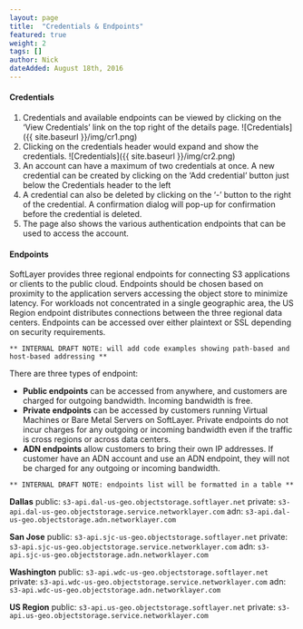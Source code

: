 ```yaml
---
layout: page
title:  "Credentials & Endpoints"
featured: true
weight: 2
tags: []
author: Nick
dateAdded: August 18th, 2016
---
```


#### Credentials 
1. Credentials and available endpoints can be viewed by clicking on the  ‘View Credentials’ link on the top right of the details page.
    ![Credentials]({{ site.baseurl }}/img/cr1.png)
2. Clicking on the credentials header would expand and show the credentials.
    ![Credentials]({{ site.baseurl }}/img/cr2.png)
3. An account can have a maximum of two credentials at once. A new credential can be created by clicking on the ‘Add credential’ button just below the Credentials header to the left
4. A credential can also be deleted by clicking on the ‘-’ button to the right of the credential. A confirmation dialog will pop-up for confirmation before the credential is deleted.
5. The page also shows the various authentication endpoints that can be used to access the account.

#### Endpoints

SoftLayer provides three regional endpoints for connecting S3 applications or clients to the public cloud. Endpoints should be chosen based on proximity to the application servers accessing the object store to minimize latency.  For workloads not concentrated in a single geographic area, the US Region endpoint distributes connections between the three regional data centers.  Endpoints can be accessed over either plaintext or SSL depending on security requirements.

```** INTERNAL DRAFT NOTE: will add code examples showing path-based and host-based addressing **```

There are three types of endpoint:

* **Public endpoints** can be accessed from anywhere, and customers are charged for outgoing bandwidth. Incoming bandwidth is free.
* **Private endpoints** can be accessed by customers running Virtual Machines or Bare Metal Servers on SoftLayer. Private endpoints do not incur charges for any outgoing or incoming bandwidth even if the traffic is cross regions or across data centers. 
* **ADN endpoints** allow customers to bring their own IP addresses. If customer have an ADN account and use an ADN endpoint, they will not be charged for any outgoing or incoming bandwidth.

```** INTERNAL DRAFT NOTE: endpoints list will be formatted in a table **```

**Dallas**
public: `s3-api.dal-us-geo.objectstorage.softlayer.net`
private: `s3-api.dal-us-geo.objectstorage.service.networklayer.com`
adn: `s3-api.dal-us-geo.objectstorage.adn.networklayer.com`

**San Jose**
public: `s3-api.sjc-us-geo.objectstorage.softlayer.net`
private: `s3-api.sjc-us-geo.objectstorage.service.networklayer.com`
adn: `s3-api.sjc-us-geo.objectstorage.adn.networklayer.com`

**Washington**
public: `s3-api.wdc-us-geo.objectstorage.softlayer.net`
private: `s3-api.wdc-us-geo.objectstorage.service.networklayer.com`
adn: `s3-api.wdc-us-geo.objectstorage.adn.networklayer.com`

**US Region**
public: `s3-api.us-geo.objectstorage.softlayer.net`
private: `s3-api.us-geo.objectstorage.service.networklayer.com`
